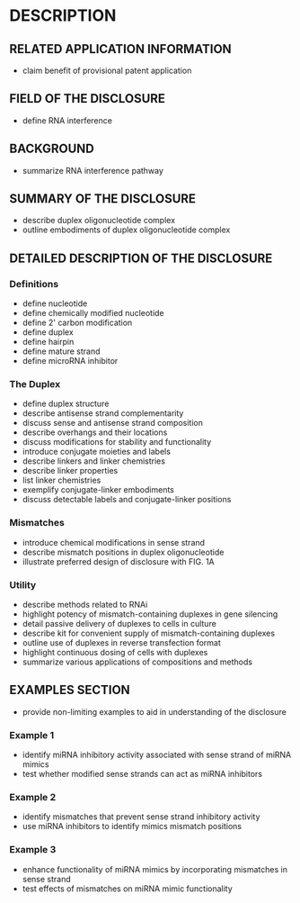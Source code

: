 # DESCRIPTION

## RELATED APPLICATION INFORMATION

- claim benefit of provisional patent application

## FIELD OF THE DISCLOSURE

- define RNA interference

## BACKGROUND

- summarize RNA interference pathway

## SUMMARY OF THE DISCLOSURE

- describe duplex oligonucleotide complex
- outline embodiments of duplex oligonucleotide complex

## DETAILED DESCRIPTION OF THE DISCLOSURE

### Definitions

- define nucleotide
- define chemically modified nucleotide
- define 2' carbon modification
- define duplex
- define hairpin
- define mature strand
- define microRNA inhibitor

### The Duplex

- define duplex structure
- describe antisense strand complementarity
- discuss sense and antisense strand composition
- describe overhangs and their locations
- discuss modifications for stability and functionality
- introduce conjugate moieties and labels
- describe linkers and linker chemistries
- describe linker properties
- list linker chemistries
- exemplify conjugate-linker embodiments
- discuss detectable labels and conjugate-linker positions

### Mismatches

- introduce chemical modifications in sense strand
- describe mismatch positions in duplex oligonucleotide
- illustrate preferred design of disclosure with FIG. 1A

### Utility

- describe methods related to RNAi
- highlight potency of mismatch-containing duplexes in gene silencing
- detail passive delivery of duplexes to cells in culture
- describe kit for convenient supply of mismatch-containing duplexes
- outline use of duplexes in reverse transfection format
- highlight continuous dosing of cells with duplexes
- summarize various applications of compositions and methods

## EXAMPLES SECTION

- provide non-limiting examples to aid in understanding of the disclosure

### Example 1

- identify miRNA inhibitory activity associated with sense strand of miRNA mimics
- test whether modified sense strands can act as miRNA inhibitors

### Example 2

- identify mismatches that prevent sense strand inhibitory activity
- use miRNA inhibitors to identify mimics mismatch positions

### Example 3

- enhance functionality of miRNA mimics by incorporating mismatches in sense strand
- test effects of mismatches on miRNA mimic functionality

